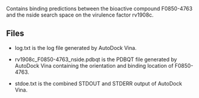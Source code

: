 Contains binding predictions between the bioactive compound F0850-4763 and the nside search space on the virulence factor rv1908c.

## Files

- log.txt is the log file generated by AutoDock Vina.

- rv1908c_F0850-4763_nside.pdbqt is the PDBQT file generated by AutoDock Vina containing the orientation and binding location of F0850-4763.

- stdoe.txt is the combined STDOUT and STDERR output of AutoDock Vina.

